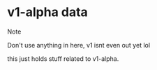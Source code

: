 # v1-alpha data

> [!NOTE]
> Don't use anything in here, v1 isnt even out yet lol

this just holds stuff related to v1-alpha.

